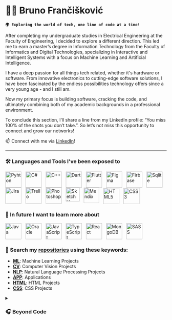 # 👨‍💻 Bruno Frančišković

**`🌍 Exploring the world of tech, one line of code at a time!`**

  After completing my undergraduate studies in Electrical Engineering at the Faculty of Engineering, I decided to explore a different direction. This led me to earn a master’s degree in Information Technology from the Faculty of Informatics and Digital Technologies, specializing in Interactive and Intelligent Systems with a focus on Machine Learning and Artificial Intelligence.

I have a deep passion for all things tech related, whether it's hardware or software. From innovative electronics to cutting-edge software solutions, I have been fascinated by the endless possibilities technology offers since a very young age - and I still am.

Now my primary focus is building software, cracking the code, and ultimately combining both of my academic backgrounds in a professional environment.

To conclude this section, I’ll share a line from my LinkedIn profile: “You miss 100% of the shots you don’t take.”. So let’s not miss this opportunity to connect and grow our networks!

📫 Connect with me via [LinkedIn](https://www.linkedin.com/in/bruno-franciskovic)!

---

### 🛠️ Languages and Tools I've been exposed to

<div>
<img align="left" alt="Pyhton" width="50px" style="padding-right:10px;" src="https://cdn.jsdelivr.net/gh/devicons/devicon/icons/python/python-original.svg" title="Python"/>
<img align="left" alt="C#" width="50px" style="padding-right:10px;" src="https://cdn.jsdelivr.net/gh/devicons/devicon/icons/csharp/csharp-original.svg" title="C#"/>
<img align="left" alt="C++" width="50px" style="padding-right:10px;" src="https://cdn.jsdelivr.net/gh/devicons/devicon/icons/cplusplus/cplusplus-original.svg" title="C++"/>
<img align="left" alt="Dart" width="50px" style="padding-right:10px;" src="https://cdn.jsdelivr.net/gh/devicons/devicon/icons/dart/dart-original.svg" title="Dart"/>
<img align="left" alt="Flutter" width="50px" style="padding-right:10px;" src="https://cdn.jsdelivr.net/gh/devicons/devicon/icons/flutter/flutter-original.svg" title="Flutter"/>
<img align="left" alt="Figma" width="50px" style="padding-right:10px;" src="https://cdn.jsdelivr.net/gh/devicons/devicon/icons/figma/figma-original.svg" title="Figma"/>
<img align="left" alt="Firbase" width="50px" style="padding-right:10px;" src="https://cdn.jsdelivr.net/gh/devicons/devicon/icons/firebase/firebase-original.svg" title="Firebase"/>
<img align="left" alt="Sqlite" width="50px" style="padding-right:10px;" src="https://cdn.jsdelivr.net/gh/devicons/devicon/icons/sqlite/sqlite-original.svg" title="Sqlite"/>
<img align="left" alt="Jira" width="50px" style="padding-right:10px;" src="https://cdn.jsdelivr.net/gh/devicons/devicon/icons/jira/jira-original.svg" title="Jira"/>
<img align="left" alt="Trello" width="50px" style="padding-right:10px;" src="https://cdn.jsdelivr.net/gh/devicons/devicon/icons/trello/trello-original.svg" title="Trello"/>
<img align="left" alt="Photoshop" width="50px" style="padding-right:10px;" src="https://cdn.jsdelivr.net/gh/devicons/devicon/icons/photoshop/photoshop-original.svg" title="Photoshop"/>
<img align="left" alt="SketchUp" width="43px" style="padding-right:10px;" src="https://www.sketchupaustralia.com.au/wp-content/uploads/SketchUp-Mark-1200pxl-RGB.png" title="SketchUp"/>
<img align="left" alt="Mendix" width="48px" style="padding-right:10px;" src="https://www.pyze.com/wp-content/uploads/2021/03/mendix-logo-1.png" title="Mendix"/> 
</div>
<br><br><br>

<div>
<img align="left" alt="HTML5" width="50px" style="padding-right:10px;" src="https://cdn.jsdelivr.net/gh/devicons/devicon@latest/icons/html5/html5-plain-wordmark.svg" title="HTML5"/>
<img align="left" alt="CSS3" width="50px" style="padding-right:10px;" src="https://cdn.jsdelivr.net/gh/devicons/devicon@latest/icons/css3/css3-plain-wordmark.svg" title="CSS3"/>
</div>
<br><br>

#

### 🚀 In future I want to learn more about

<img align="left" alt="Java" width="50px" style="padding-right:10px;" src="https://cdn.jsdelivr.net/gh/devicons/devicon@latest/icons/java/java-plain.svg" title="Java"/>
<img align="left" alt="Oracle" width="50px" style="padding-right:10px;" src="https://cdn.icon-icons.com/icons2/2699/PNG/512/oracle_logo_icon_168918.png" title="Oracle"/>
<img align="left" alt="JavaScript" width="50px" style="padding-right:10px;" src="https://cdn.jsdelivr.net/gh/devicons/devicon/icons/javascript/javascript-original.svg" title="JavaScript"/>
<img align="left" alt="TypeScript" width="50px" style="padding-right:10px;" src="https://cdn.jsdelivr.net/gh/devicons/devicon/icons/typescript/typescript-original.svg" title="TypeScript"/>
<img align="left" alt="React" width="50px" style="padding-right:10px;" src="https://cdn.jsdelivr.net/gh/devicons/devicon@latest/icons/react/react-original.svg" title="React"/>
<img align="left" alt="MongoDB" width="50px" style="padding-right:10px;" src="https://cdn.jsdelivr.net/gh/devicons/devicon@latest/icons/mongodb/mongodb-original.svg" title="MongoDB"/>
<img align="left" alt="SASS" width="50px" style="padding-right:10px;" src="https://cdn.jsdelivr.net/gh/devicons/devicon@latest/icons/sass/sass-original.svg" title="SASS"/>
          
<br><br>

#

### 🔎 Search my [repositories](https://github.com/BrunosCodeLab?tab=repositories) using these keywords:

- **[ML](https://github.com/BrunosCodeLab?tab=repositories&q=ML&type=&language=&sort=)**: Machine Learning Projects
- **[CV](https://github.com/BrunosCodeLab?tab=repositories&q=CV&type=&language=&sort=)**: Computer Vision Projects
- **[NLP](https://github.com/BrunosCodeLab?tab=repositories&q=NLP&type=&language=&sort=)**: Natural Language Processing Projects
- **[APP](https://github.com/BrunosCodeLab?tab=repositories&q=APP&type=&language=&sort=)**: Applications
- **[HTML](https://github.com/BrunosCodeLab?tab=repositories&q=HTML&type=&language=&sort=)**: HTML Projects
- **[CSS](https://github.com/BrunosCodeLab?tab=repositories&q=CSS&type=&language=&sort=)**: CSS Projects
<details>
<summary><h3>🎧 Beyond Code</h3></summary>
When I’m not working, you’ll find me: <br><br>
  
🏋️‍♂️ Pushing my limits in the gym. <br>
📀 Spinning beats as a part time DJ. <br>
🎣 Fishing for the next big catch. <br>
🏀 Watching or playing my favorite sports. <br>
🎬 Live Streaming <br>
</details>


          

